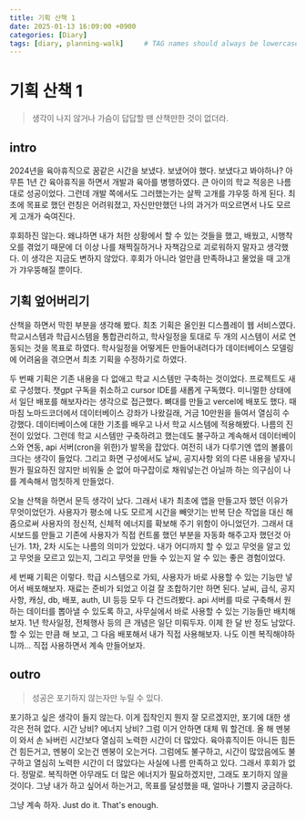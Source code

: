 ```yaml
---
title: 기획 산책 1
date: 2025-01-13 16:09:00 +0900
categories: [Diary]
tags: [diary, planning-walk]     # TAG names should always be lowercase
---
```


# 기획 산책 1

> 생각이 나지 않거나 가슴이 답답할 땐 산책만한 것이 없더라.

## intro
2024년을 육아휴직으로 꿈같은 시간을 보냈다. 보냈어야 했다. 보냈다고 봐야하나? 아무튼 1년 간 육아휴직을 하면서 개발과 육아를 병행하였다. 큰 아이의 학교 적응은 나름대로 성공이었다. 그런데 개발 쪽에서도 그러했는가는 살짝 고개를 갸우뚱 하게 된다. 최초에 목표로 했던 런칭은 어려워졌고, 자신만만했던 나의 과거가 떠오르면서 나도 모르게 고개가 숙여진다. 

후회하진 않는다. 왜냐하면 내가 처한 상황에서 할 수 있는 것들을 했고, 배웠고, 시행착오를 겪었기 때문에 더 이상 나를 채찍질하거나 자책감으로 괴로워하지 말자고 생각했다. 이 생각은 지금도 변하지 않았다. 후회가 아니라 얼만큼 만족하냐고 물었을 때 고개가 갸우뚱해질 뿐이다.

## 기획 엎어버리기

산책을 하면서 막힌 부분을 생각해 봤다. 최초 기획은 올인원 디스플레이 웹 서비스였다. 학교시스템과 학급시스템을 통합관리하고, 학사일정을 토대로 두 개의 시스템이 서로 연동되는 것을 목표로 하였다. 학사일정을 어떻게든 만들어내려다가 데이터베이스 모델링에 어려움을 겪으면서 최초 기획을 수정하기로 하였다.

두 번째 기획은 기존 내용을 다 없애고 학교 시스템만 구축하는 것이었다. 프로젝트도 새로 구성했다. 챗gpt 구독을 취소하고 cursor IDE를 새롭게 구독했다. 미니멀한 상태에서 일단 배포를 해보자라는 생각으로 접근했다. 뼈대를 만들고 vercel에 배포도 했다. 때마침 노마드코더에서 데이터베이스 강좌가 나왔길래, 거금 10만원을 들여서 열심히 수강했다. 데이터베이스에 대한 기초를 배우고 나서 학교 시스템에 적용해봤다. 나름의 진전이 있었다. 그런데 학교 시스템만 구축하려고 했는데도 불구하고 계속해서 데이터베이스와 연동, api 서버(cron을 위한)가 발목을 잡았다. 여전히 내가 다루기엔 앱의 볼륨이 크다는 생각이 들었다. 그리고 화면 구성에서도 날씨, 공지사항 외의 다른 내용을 넣자니 뭔가 필요하진 않지만 비워둘 순 없어 마구잡이로 채워넣는건 아닐까 하는 의구심이 나를 계속해서 멈칫하게 만들었다.

오늘 산책을 하면서 문득 생각이 났다. 그래서 내가 최초에 앱을 만들고자 했던 이유가 무엇이었던가. 사용자가 평소에 나도 모르게 시간을 빼앗기는 반복 단순 작업을 대신 해줌으로써 사용자의 정신적, 신체적 에너지를 확보해 주기 위함이 아니었던가. 그래서 대시보드를 만들고 기존에 사용자가 직접 컨트롤 했던 부분을 자동화 해주고자 했던것 아닌가. 1차, 2차 시도는 나름의 의미가 있었다. 내가 어디까지 할 수 있고 무엇을 알고 있고 무엇을 모르고 있는지, 그리고 무엇을 만들 수 있는지 알 수 있는 좋은 경험이었다. 

세 번째 기획은 이렇다. 학급 시스템으로 가되, 사용자가 바로 사용할 수 있는 기능만 넣어서 배포해보자. 재료는 준비가 되었고 이걸 잘 조합하기만 하면 된다. 날씨, 급식, 공지사항, 캐싱, db, 배포, auth, UI 등등 모두 다 건드려봤다. api 서버를 따로 구축해서 원하는 데이터를 뽑아낼 수 있도록 하고, 사무실에서 바로 사용할 수 있는 기능들만 배치해보자. 1년 학사일정, 전체행사 등의 큰 개념은 일단 미뤄두자. 이제 한 달 반 정도 남았다. 할 수 있는 만큼 해 보고, 그 다음 배포해서 내가 직접 사용해보자. 나도 이젠 복직해야하니까... 직접 사용하면서 계속 만들어보자.

## outro

> 성공은 포기하지 않는자만 누릴 수 있다.

포기하고 싶은 생각이 들지 않는다. 이게 집착인지 뭔지 잘 모르겠지만, 포기에 대한 생각은 전혀 없다. 시간 낭비? 에너지 낭비? 그럼 이거 안하면 대체 뭐 할건데. 올 해 멘붕이 와서 손 놔버린 시간보다 열심히 노력한 시간이 더 많았다. 육아휴직이든 아니든 힘든건 힘든거고, 멘붕이 오는건 멘붕이 오는거다. 그럼에도 불구하고, 시간이 많았음에도 불구하고 열심히 노력한 시간이 더 많았다는 사실에 나름 만족하고 있다. 그래서 후회가 없다. 정말로. 
복직하면 아무래도 더 많은 에너지가 필요하겠지만, 그래도 포기하지 않을 것이다. 그냥 내가 하고 싶어서 하는거고, 목표를 달성했을 때, 얼마나 기쁠지 궁금하다. 

그냥 계속 하자. Just do it. That's enough.